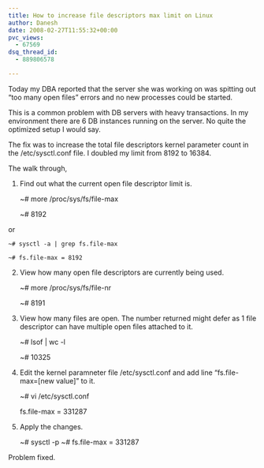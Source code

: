 ```yaml
---
title: How to increase file descriptors max limit on Linux
author: Danesh
date: 2008-02-27T11:55:32+00:00
pvc_views:
  - 67569
dsq_thread_id:
  - 889806578

---
```

Today my DBA reported that the server she was working on was spitting out &#8220;too many open files&#8221; errors and no new processes could be started.

This is a common problem with DB servers with heavy transactions. In my environment there are 6 DB instances running on the server. No quite the optimized setup I would say.

The fix was to increase the total file descriptors kernel parameter count in the /etc/sysctl.conf file. I doubled my limit from 8192 to 16384.

The walk through,

1. Find out what the current open file descriptor limit is.

    ~# more /proc/sys/fs/file-max
    
    ~# 8192
    

or

    ~# sysctl -a | grep fs.file-max
    
    ~# fs.file-max = 8192

2. View how many open file descriptors are currently being used.

    ~# more /proc/sys/fs/file-nr
    
    ~# 8191

3. View how many files are open. The number returned might defer as 1 file descriptor can have multiple open files attached to it.

    ~# lsof | wc -l
    
    ~# 10325

4. Edit the kernel paramneter file /etc/sysctl.conf and add line &#8220;fs.file-max=[new value]&#8221; to it.

    ~# vi /etc/sysctl.conf
    
    fs.file-max = 331287

5. Apply the changes.

    ~# sysctl -p
    ~# fs.file-max = 331287

Problem fixed.